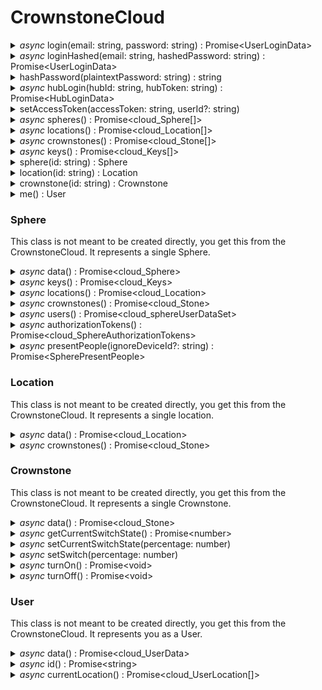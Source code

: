 # CrownstoneCloud


<details>
<summary><i>async</i> login(email: string, password: string) : Promise&lt;UserLoginData></summary>

> You use this method to login to the Crownstone Cloud. 
> Your userId and accesstoken will be cached in the CrownstoneCloud class instance.
> 
> - Parameters
>   - **email**(string): the email address of your Crownstone account.
>   - **password**(string): the corresponding password.
>
> 
> - Returns
>     - **Promise<UserLoginData: { accessToken: string, ttl: number, userId: string }>**
> 
> 
> - Raised errors
>    - [**UnauthorizedError**](../src/declarations/errors.d.ts) if the credentials are incorrect.
> 
> 
> - Example
>   ```js
>   await cloud.login('crownstone@gmail.com','h3ll0W0rld!');
>   ```
</details>


<details>
<summary><i>async</i> loginHashed(email: string, hashedPassword: string) : Promise&lt;UserLoginData></summary>

> You use this method to login to the Crownstone Cloud. If you have cached a SHA1 hash of the user's password, you can use this method
> to log in using that. The login method above will hash the plaintext password and use this method to login.
> 
> Your userId and accesstoken will be cached in the CrownstoneCloud class instance.
> 
> - Parameters
>   - **email**(string): the email address of your Crownstone account.
>   - **hashedPassword**(string): sha1 hash of the corresponding password.
>
> 
> - Returns
>     - **Promise<UserLoginData: { accessToken: string, ttl: number, userId: string }>**
> 
> 
> - Raised errors
>    - [**UnauthorizedError**](../src/declarations/errors.d.ts) if the credentials are incorrect.
> 
> 
> - Example
>   ```js
>   await cloud.loginHashed('crownstone@gmail.com','250e77f12a5ab6972a0895d290c4792f0a326ea8!');
>   ```
</details>


<details>
<summary>hashPassword(plaintextPassword: string) : string</summary>

> This will hash the password for you so you can use the loginHashed method with it.
> 
> - Parameters
>   - **plaintextPassword**(string): password to hash using sha1.
>
>
> - Returns
>    - **string**
>
> 
> - Example
>   ```js
>   let hashed = cloud.hashPassword('250e77f12a5ab6972a0895d290c4792f0a326ea8!');
>   ```
</details>


<details>
<summary><i>async</i> hubLogin(hubId: string, hubToken: string) : Promise&lt;HubLoginData></summary>

> You use this method to login to the Crownstone Cloud if you're a Crownstone hub. 
> Your accesstoken will be cached in the CrownstoneCloud class instance.
>
> - Parameters
>   - **hubId**(string): cloudId of the hub.
>   - **hubToken**(string): secret token of the hub.
>
>
> - Returns
>    - **Promise<HubLoginData: { accessToken: string, ttl: number }>**
>
>
> - Example
>   ```js
>   await cloud.hubLogin(
>     '612f7f0679aaa50004a04920',
>     '1a72d28efda421e2215d5e246cc32348fdf2f22d61364f8e9445ab0ceda4fc6fcc2674f9e25e15a531d7524d333bac486acfcccc904ab91b54536abc2346024b'
>   );
>   ```
</details>


<details>
<summary>setAccessToken(accessToken: string, userId?: string)</summary>

> This will authenticate you for the subsequent calls to the cloud. Does not do any request to the cloud itself.
>
> - Parameters
>   - **accessToken**(string): access token from the Crownstone cloud, or an oauth token from a Crownstone user.
>   - **userId**(string): optionally provide the userId if you know it beforehand.
>
>
> - Example
>   ```js
>   cloud.setAccessToken('ecababLpKYwQw3cBFq2xShGUTvHKk5SewVgZDvgZeFEsvNC7DMNHZhR49XQkUe3', '612f7f0679aaa50004a04920');
>   ```
</details>


<details>
<summary><i>async</i> spheres() : Promise&lt;cloud_Sphere[]></summary>

> You use this method to download the data of your different spheres. Use this to get the sphereId you need for the sphere method.
>
> - Returns
>   - **cloud_Sphere[]**: JSON containing the data for all spheres available to you. [Type definition found here.](../src/declarations/cloudTypes.d.ts)
>
> 
> - Example
>   ```js
>   let spheres = await cloud.spheres();
>   ```
</details>


<details>
<summary><i>async</i> locations() : Promise&lt;cloud_Location[]></summary>

> You use this method to download the data of your different locations. Use this to get the location id you need to get a specific location.
>
> - Returns
>   - **cloud_Location[]**: JSON containing the data for all locations available to you. [Type definition found here.](../src/declarations/cloudTypes.d.ts)
>
> 
> - Example
>   ```js
>   let locations = await cloud.locations();
>   ```
</details>
 

<details>
<summary><i>async</i> crownstones() : Promise&lt;cloud_Stone[]></summary>

> You use this method to download the data of your different Crownstones. You can use this to get the crownstone id you need to send commands to it.
>
> - Returns
>   - **cloud_Stone[]**: JSON containing the data for all crownstones available to you. [Type definition found here.](../src/declarations/cloudTypes.d.ts)
>
> 
> - Example
>   ```js
>   let crownstones = await cloud.crownstones();
>   ```
</details>
 

<details>
<summary><i>async</i> keys() : Promise&lt;cloud_Keys[]></summary>

> You use this method to get the BLE encryption keys you have access too, as well as the sphereAuthorizationToken which you need to login to your hub (if you have one).
>
> - Returns
>   - **cloud_Keys[]**: JSON containing keys for all spheres. [Type definition found here.](../src/declarations/cloudTypes.d.ts)
>
> 
> - Example
>   ```js
>   let keys = await cloud.keys();
>   ```
</details>



<details>
<summary>sphere(id: string) : Sphere</summary>

 >You use this method if you want to get data related to the sphere. This does not request anything from the cloud by itself.
>
> - Parameters
>   - **id**(string): A valid cloud Id of a Sphere.
> 
> 
> - Returns
>   - **Sphere**: This object is the starting point to get specific data from your sphere. This is documented below.
>
>
> - Example
> ```js
> let sphere = cloud.sphere('612f7f0679aaa50004a0492a');
> ```
</details>

<details>
<summary>location(id: string) : Location</summary>

> You use this method if you want to get data related to the location. This does not request anything from the cloud by itself.
>
> - Parameters
>   - **id**(string): A valid cloud Id of a Location.
> 
> 
> - Returns
>   - **Location**:  This object is the starting point to get specific data from your location.
>
>
> - Example
>   ```js
>   let location = cloud.location('612f7f0679aaa50004a0492a');
>   ```
</details>


<details>
<summary>crownstone(id: string) : Crownstone</summary>

> You use this method if you want to get data related to the Crownstone. This does not request anything from the cloud by itself.
>
> - Parameters
>   - **id**(string): A valid cloud Id of a Crownstone.
>
>
> - Returns
>   - **Crownstone**:  This object allows you to get data related to Crownstone as well as switch it via the cloud.
>
>
> - Example
>   ```js
>   let location = cloud.location('612f7f0679aaa50004a0492a');
>   ```
</details>



<details>
<summary>me() : User</summary>

> Use this to get the user object, from which you can get you userId, userData and location.
>
> - Returns
>   - **User**: This object allows you to get data related to your user.
>
>
> - Example
>   ```js
>   let myUser = cloud.me();
>   ```
</details>



### Sphere
This class is not meant to be created directly, you get this from the CrownstoneCloud. It represents a single Sphere.

<details>
<summary><i>async</i> data() : Promise&lt;cloud_Sphere></summary>

> This method will get the sphere data from the cloud.
>
> - Returns
>   - **cloud_Sphere**:  JSON containing the data of this sphere. [Type definition found here.](../src/declarations/cloudTypes.d.ts)
>
>
> - Example
>   ```js
>   let sphere     = cloud.sphere("612f7f0679aaa50004a0492a");
>   let sphereData = await sphere.data();
>   ```
</details>


<details>
<summary><i>async</i> keys() : Promise&lt;cloud_Keys></summary>

> Get the keys belonging to this sphere. These keys can be used for any bluetooth related operations.
>
> - Returns
>   - **cloud_Keys**: JSON containing keys for this sphere. [Type definition found here.](../src/declarations/cloudTypes.d.ts#L113)
>
>
> - Example
>   ```js
>   let sphere     = cloud.sphere("612f7f0679aaa50004a0492a");
>   let sphereKeys = await sphere.keys();
>   ```
</details>


<details>
<summary><i>async</i> locations() : Promise&lt;cloud_Location></summary>

> You use this method to download the data of the locations in your sphere.
>
> - Returns
>   - **cloud_Location[]**: JSON containing the data for all locations in this sphere. [Type definition found here.](../src/declarations/cloudTypes.d.ts)
>
>
> - Example
>   ```js
>   let sphere          = cloud.sphere("612f7f0679aaa50004a0492a");
>   let sphereLocations = await sphere.locations();
>   ```
</details>


<details>
<summary><i>async</i> crownstones() : Promise&lt;cloud_Stone></summary>

> You use this method to download the data of the Crownstones in your sphere.
>
> - Returns
>   - **cloud_Stone[]**: JSON containing the data for all Crownstones in this sphere. [Type definition found here.](../src/declarations/cloudTypes.d.ts)
>
>
> - Example
>   ```js
>   let sphere              = cloud.sphere("612f7f0679aaa50004a0492a");
>   let crownstonesInSphere = await sphere.crownstones();
>   ```
</details>


<details>
<summary><i>async</i> users() : Promise&lt;cloud_sphereUserDataSet></summary>

> Get all users in sphere, with their corresponding permission levels.
>
> - Returns
>   - **cloud_sphereUserDataSet[]**: JSON containing the users in the sphere, with their access levels. [Type definition found here.](../src/declarations/cloudTypes.d.ts)
>
>
> - Example
>   ```js
>   let sphere = cloud.sphere("612f7f0679aaa50004a0492a");
>   let users  = await sphere.users();
>   ```
</details>


<details>
<summary><i>async</i> authorizationTokens() : Promise&lt;cloud_SphereAuthorizationTokens></summary>

> Used for hubs to get the tokens identifying users.
>
> **IMPORTANT! This method requires hub-level access. Userlevel access will throw an unauthorized error, even for admins.**
>
> - Returns
>   - **cloud_SphereAuthorizationTokens[]**: JSON containing the users in the sphere, with their authorization tokens. [Type definition found here.](../src/declarations/cloudTypes.d.ts)
>
>
> - Example
>   ```js
>   let sphere = cloud.sphere("612f7f0679aaa50004a0492a");
>   let tokens  = await sphere.authorizationTokens();
>   ```
</details>



<details>
<summary><i>async</i> presentPeople(ignoreDeviceId?: string) : Promise&lt;SpherePresentPeople></summary>

> Used to get the locations of all users in the sphere. User devices (like phones) have locations. If a user has multiple devices, they can have multiple locations.
> If the location array is empty, this means that they're in the sphere, but the indoor localization has not determined which room they are in.
>
> - Parameters
>   - **ignoreDeviceId**(string): optionally provide the ignoreDeviceId which is the device that will not be taken into account when determining the locations of the users.
>
>
> - Returns
>   - **SpherePresentPeople[]**: JSON containing the data for the locations of all users in this sphere. [Type definition found here.](../src/declarations/cloudTypes.d.ts)
>
>
> - Example
>   ```js
>   let sphere        = cloud.sphere("612f7f0679aaa50004a0492a");
>   let presentPeople = await sphere.presentPeople();
>   ```
</details>


### Location
This class is not meant to be created directly, you get this from the CrownstoneCloud. It represents a single location.


<details>
<summary><i>async</i> data() : Promise&lt;cloud_Location></summary>

> This method will get the location data from the cloud.
>
> - Returns
>   - **cloud_Location**:  JSON containing the data of this location. [Type definition found here.](../src/declarations/cloudTypes.d.ts)
>
>
> - Example
>   ```js
>   let location     = cloud.location("612f7f0679aaa50004a0492a");
>   let locationData = await location.data();
>   ```
</details>


<details>
<summary><i>async</i> crownstones() : Promise&lt;cloud_Stone></summary>

> You use this method to download the data of the Crownstones in this location.
>
> - Returns
>   - **cloud_Stone[]**: JSON containing the data for all Crownstones in this location. [Type definition found here.](../src/declarations/cloudTypes.d.ts)
>
>
> - Example
>   ```js
>   let location              = cloud.location("612f7f0679aaa50004a0492a");
>   let crownstonesInLocation = await location.crownstones();
>   ```
</details>


### Crownstone
This class is not meant to be created directly, you get this from the CrownstoneCloud. It represents a single Crownstone.


<details>
<summary><i>async</i> data() : Promise&lt;cloud_Stone></summary>

> This method will get the Crownstone data from the cloud.
>
> - Returns
>   - **cloud_Stone**:  JSON containing the data of this Crownstone. [Type definition found here.](../src/declarations/cloudTypes.d.ts)
>
>
> - Example
>   ```js
>   let crownstone     = cloud.crownstone("612f7f0679aaa50004a0492a");
>   let crownstoneData = await crownstone.data();
>   ```
</details>



<details>
<summary><i>async</i> getCurrentSwitchState() : Promise&lt;number></summary>

> Get the last known switch state of a Crownstone. Keep in mind that a user can opt-out of sending the Crownstone state to the cloud via
> the privacy settings in the Crownstone app.
>
> - Returns
>   - **number**:  the current switchstate between 0 and 100.
>
>
> - Example
>   ```js
>   let crownstone  = cloud.crownstone("612f7f0679aaa50004a0492a");
>   let switchState = await crownstone.getCurrentSwitchState();
>   ```
</details>

<details>
<summary><i>async</i> setCurrentSwitchState(percentage: number)</summary>

> Set the current switch state in the cloud. This will not switch the Crownstone, but it will update the database for the next time getCurrentSwitchState is called.
>
> - Parameters
>   - **percentage**(number): value between 0 and 100.
>
> - Example
>   ```js
>   let crownstone  = cloud.crownstone("612f7f0679aaa50004a0492a");
>   await crownstone.setCurrentSwitchState(75);
>   ```
</details>

<details>
<summary><i>async</i> setSwitch(percentage: number)</summary>

> Switch the Crownstone to a certain percentage. If the Crownstone cannot dim, all values larger than 0 will turn on the Crownstone via the relay.
> 
> Enabling dimming on a Crownstone is done via the Crownstone app.
>
> - Parameters
>   - **percentage**(number): value between 0 and 100. 
>
> - Example
>   ```js
>   let crownstone  = cloud.crownstone("612f7f0679aaa50004a0492a");
>   await crownstone.setSwitch(75);
>   ```
</details>



<details>
<summary><i>async</i> turnOn() : Promise&lt;void></summary>

> Turn the Crownstone on. If you have a twilight behaviour configured, the exact intensity will depend on the behaviour. If you want to fully turn on a Crownstone, use setSwitch.
>
> - Example
>   ```js
>   let crownstone  = cloud.crownstone("612f7f0679aaa50004a0492a");
>   await crownstone.turnOn();
>   ```
</details>

<details>
<summary><i>async</i> turnOff() : Promise&lt;void></summary>

> Turn the Crownstone off.
>
> - Example
>   ```js
>   let crownstone  = cloud.crownstone("612f7f0679aaa50004a0492a");
>   await crownstone.turnOff();
>   ```
</details>


### User
This class is not meant to be created directly, you get this from the CrownstoneCloud. It represents you as a User.


<details>
<summary><i>async</i> data() : Promise&lt;cloud_UserData></summary>

> This method will get the User data from the cloud.
>
> - Returns
>   - **cloud_UserData**:  JSON containing the data of this User. [Type definition found here.](../src/declarations/cloudTypes.d.ts)
>
>
> - Example
>   ```js
>   let user     = cloud.me();
>   let userData = await user.data();
>   ```
</details>


<details>
<summary><i>async</i> id() : Promise&lt;string></summary>

> This will return the userId of your used
>
> - Returns
>   - **string**:  the database id of your user.
>
>
> - Example
>   ```js
>   let user   = cloud.me();
>   let userId = await user.id();
>   ```
</details>

<details>
<summary><i>async</i> currentLocation() : Promise&lt;cloud_UserLocation[]></summary>

> Get your current location, based on the devices you have. Each device can be in a different location. Keep in mind that the user can opt-out of sharing his/her location with the cloud. If the app's privacy settings allow sharing location, this endpoint will have data if you're in a sphere or room that you're a part of.
>
>If you require a notification when location changes, take a look at the server-sent events. Do not poll this endpoint for changes!
>
>If you'd like to know the location of the people in a Sphere, take a look at the presentPeople endpoint below in the Sphere section.
>
> - Parameters
>   - **cloud_UserLocation[]**: array of JSON objects describing the current location of the user's devices.  [Type definition found here.](../src/declarations/cloudTypes.d.ts)
> 
> - Example
>   ```js
>   let user         = cloud.me();
>   let userLocation = await user.currentLocation();
>   ```
</details>

